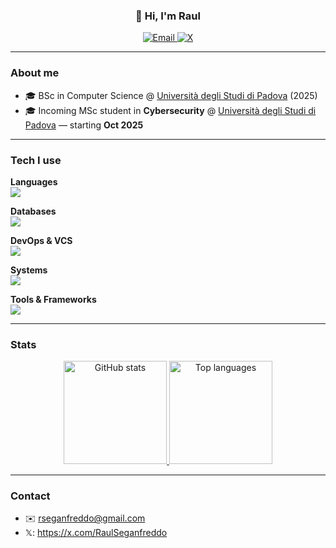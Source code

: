 <h3 align="center">👋 Hi, I'm Raul</h3>

<p align="center">
  <a href="mailto:rseganfreddo@gmail.com">
    <img alt="Email" src="https://img.shields.io/badge/Email-contact-informational?logo=gmail&logoColor=white">
  </a>
  <a href="https://x.com/RaulSeganfreddo">
    <img alt="X" src="https://img.shields.io/badge/X-%40RaulSeganfreddo-black?logo=x&logoColor=white">
  </a>
</p>

---

### About me
- 🎓 BSc in Computer Science @ [Università degli Studi di Padova](https://www.unipd.it/) (2025)
- 🎓 Incoming MSc student in **Cybersecurity** @ [Università degli Studi di Padova](https://www.unipd.it/) — starting **Oct 2025**

---

### Tech I use

**Languages**  
<img src="https://skillicons.dev/icons?i=bash,c,cpp,go,php,py&perline=10" />

**Databases**  
<img src="https://skillicons.dev/icons?i=mongodb,mysql,sqlite&perline=10" />

**DevOps & VCS**  
<img src="https://skillicons.dev/icons?i=docker,git,github,gitlab&perline=10" />

**Systems**  
<img src="https://skillicons.dev/icons?i=arch,debian,linux&perline=10" />

**Tools & Frameworks**  
<img src="https://skillicons.dev/icons?i=md,obsidian,qt&perline=10" />

---

### Stats
<p align="center">
  <a href="https://github.com/anuraghazra/github-readme-stats">
    <img height="165" alt="GitHub stats" src="https://github-readme-stats.vercel.app/api?username=RaulSeganfreddo&show_icons=true&theme=dark&hide_border=true&rank_icon=github" />
  </a>
  <a href="https://github.com/anuraghazra/github-readme-stats">
    <img height="165" alt="Top languages" src="https://github-readme-stats.vercel.app/api/top-langs/?username=RaulSeganfreddo&layout=compact&theme=dark&hide_border=true&langs_count=8&hide=Jupyter%20Notebook,HTML,SCSS" />
  </a>
</p>

---

### Contact
- ✉️ rseganfreddo@gmail.com
- 𝕏: https://x.com/RaulSeganfreddo


<!--
**RaulSeganfreddo/RaulSeganfreddo** is a ✨ _special_ ✨ repository because its `README.md` (this file) appears on your GitHub profile.

Here are some ideas to get you started:

- 🔭 I’m currently working on ...
- 🌱 I’m currently learning ...
- 👯 I’m looking to collaborate on ...
- 🤔 I’m looking for help with ...
- 💬 Ask me about ...
- 📫 How to reach me: ...
- 😄 Pronouns: ...
- ⚡ Fun fact: ...
-->
